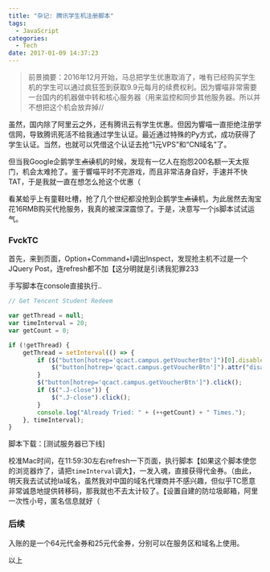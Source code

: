 ```yaml
---
title: "杂记: 腾讯学生机注册脚本"
tags:
  - JavaScript
categories:
  - Tech
date: 2017-01-09 14:37:23
---
```


 > 前景摘要：2016年12月开始，马总把学生优惠取消了，唯有已经购买学生机的学生可以通过疯狂签到获取9.9元每月的续费权利。因为響喵非常需要一台国内的机器做中转和核心服务器（用来监控和同步其他服务器。所以并不想把这个机会放弃掉//
 
 虽然，国内除了阿里云之外，还有腾讯云有学生优惠。但因为響喵一直拒绝注册学信网，导致腾讯死活不给我通过学生认证。最近通过特殊的Py方式，成功获得了学生认证。当然，也就可以凭借这个认证去抢“1元VPS”和“CN域名”了。
 
 但当我Google企鹅学生<del>点读</del>机的时候，发现有一亿人在抱怨200名额一天太抠门，机会太难抢了。鉴于響喵平时不完游戏，而且非常洁身自好，手速并不快TAT，于是我就一直在想怎么抢这个优惠（
 
 看某蛤乎上有童鞋吐槽，抢了几个世纪都没抢到企鹅学生<del>点读</del>机，为此居然去淘宝花16RMB购买代抢服务，我真的被深深震惊了。于是，决意写一个js脚本试试运气。
 
 <!--More-->
 
 ### FvckTC

首先，来到页面，Option+Command+I调出Inspect，发现抢主机不过是一个JQuery Post，连refresh都不加【这分明就是引诱我犯罪233

手写脚本在console直接执行..

```javascript
// Get Tencent Student Redeem

var getThread = null;
var timeInterval = 20;
var getCount = 0;

if (!getThread) {
    getThread = setInterval(() => {
        if ($("button[hotrep='qcact.campus.getVoucherBtn']")[0].disabled) {
            $("button[hotrep='qcact.campus.getVoucherBtn']").attr("disabled",false);
        }
        $("button[hotrep='qcact.campus.getVoucherBtn']").click();
        if ($(".J-close")) {
            $(".J-close").click();
        }
        console.log("Already Tried: " + (++getCount) + " Times.");
    }, timeInterval);
}
```

脚本下载：\[测试服务器已下线\]

校准Mac时间，在11:59:30左右refresh一下页面，执行脚本【如果这个脚本使您的浏览器炸了，请把`timeInterval`调大】，一发入魂，直接获得代金券。（由此，明天我去试试抢la域名，虽然我对中国的域名代理商并不感兴趣，但似乎TC愿意非常诚恳地提供转移码，那我就也不去太计较了。【设置自建的防垃圾邮箱，阿里一次性小号，匿名信息就好（

### 后续

入账的是一个64元代金券和25元代金券，分别可以在服务区和域名上使用。

以上
